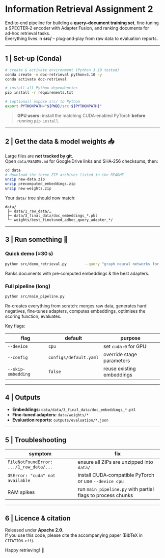 # Information Retrieval Assignment 2

End‑to‑end pipeline for building a **query–document training set**, fine‑tuning a SPECTER‑2 encoder with Adapter Fusion, and ranking documents for ad‑hoc retrieval tasks.  
Everything lives in **src/** – plug‑and‑play from raw data to evaluation reports.

---

## 1 | Set‑up (Conda)

```bash
# create & activate environment (Python 3.10 tested)
conda create -n doc-retrieval python=3.10 -y
conda activate doc-retrieval

# install all Python dependencies
pip install -r requirements.txt

# (optional) expose src/ to Python
export PYTHONPATH="${PWD}/src:${PYTHONPATH}"
```

> **GPU users:** install the matching CUDA‑enabled PyTorch **before** running `pip install`.

---

## 2 | Get the data & model weights 📥

Large files are **not tracked by git**.  
Open `data/README.md` for Google Drive links and SHA‑256 checksums, then:

```bash
cd data
# download the three ZIP archives listed in the README
unzip new-data.zip
unzip precomputed_embeddings.zip
unzip new-weights.zip
```

Your `data/` tree should now match:

```
data/
 ├─ data/1_raw_data/…
 ├─ data/3_final_data/doc_embeddings_*.pkl
 └─ weights/best_finetuned_adhoc_query_adapter_*/
```

---

## 3 | Run something 🚀

### Quick demo (≈30 s)

```bash
python src/demo_retrieval.py        --query "graph neural networks for molecule property prediction"
```

Ranks documents with pre‑computed embeddings & the best adapters.

### Full pipeline (long)

```bash
python src/main_pipeline.py
```

Re‑creates everything from scratch: merges raw data, generates hard negatives, fine‑tunes adapters, computes embeddings, optimises the scoring function, evaluates.

Key flags:

| flag | default | purpose |
|------|---------|---------|
| `--device` | `cpu` | set `cuda:0` for GPU |
| `--config` | `configs/default.yaml` | override stage parameters |
| `--skip-embedding` | `false` | reuse existing embeddings |

---

## 4 | Outputs

* **Embeddings:** `data/data/3_final_data/doc_embeddings_*.pkl`  
* **Fine‑tuned adapters:** `data/weights/*`  
* **Evaluation reports:** `outputs/evaluation/*.json`

---

## 5 | Troubleshooting

| symptom | fix |
|---------|-----|
| `FileNotFoundError: .../1_raw_data/...` | ensure all ZIPs are unzipped into `data/` |
| `OSError: "cuda" not available` | install CUDA‑compatible PyTorch or use `--device cpu` |
| RAM spikes | run `main_pipeline.py` with partial flags to process chunks |

---

## 6 | Licence & citation

Released under **Apache 2.0**.  
If you use this code, please cite the accompanying paper (BibTeX in `CITATION.cff`).

Happy retrieving! 🎉
